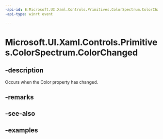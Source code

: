 ```yaml
---
-api-id: E:Microsoft.UI.Xaml.Controls.Primitives.ColorSpectrum.ColorChanged
-api-type: winrt event

---
```

<!-- Event syntax.
public event TypedEventHandler ColorChanged<ColorSpectrum, ColorChangedEventArgs>
-->

# Microsoft.UI.Xaml.Controls.Primitives.ColorSpectrum.ColorChanged


## -description

Occurs when the Color property has changed.


## -remarks


## -see-also


## -examples


